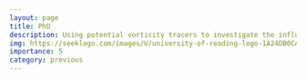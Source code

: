 ```yaml
---
layout: page
title: PhD
description: Using potential vorticity tracers to investigate the influence of diabatic processes on large-scale dynamics and model errors
img: https://seeklogo.com/images/U/university-of-reading-logo-1A24DB0CA0-seeklogo.com.png
importance: 5
category: previous
---
```

